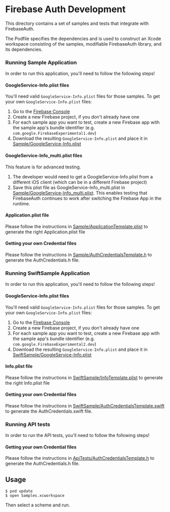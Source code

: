 # Firebase Auth Development

This directory contains a set of samples and tests that integrate with
FirebaseAuth.

The Podfile specifies the dependencies and is used to construct an Xcode
workspace consisting of the samples, modifiable FirebaseAuth library, and its
dependencies.


### Running Sample Application

In order to run this application, you'll need to follow the following steps!

#### GoogleService-Info.plist files

You'll need valid `GoogleService-Info.plist` files for those samples. To get your own `GoogleService-Info.plist` files:
1. Go to the [Firebase Console](https://console.firebase.google.com/)
2. Create a new Firebase project, if you don't already have one
3. For each sample app you want to test, create a new Firebase app with the sample app's bundle identifier (e.g. `com.google.FirebaseExperimental1.dev`)
4. Download the resulting `GoogleService-Info.plist` and place it in [Sample/GoogleService-Info.plist](Sample/GoogleService-Info.plist)

#### GoogleService-Info_multi.plist files

This feature is for advanced testing.
1. The developer would need to get a GoogleService-Info.plist from a different iOS client (which can be in a different Firebase project)
2. Save this plist file as GoogleService-Info_multi.plist in [Sample/GoogleService-Info_multi.plist](Sample/GoogleService-Info_multi.plist). This enables testing that FirebaseAuth continues to work after switching the Firebase App in the runtime.

#### Application.plist file

Please follow the instructions in [Sample/ApplicationTemplate.plist](Sample/ApplicationTemplate.plist) to generate the right Application.plist file

#### Getting your own Credential files

Please follow the instructions in [Sample/AuthCredentialsTemplate.h](Sample/AuthCredentialsTemplate.h) to generate the AuthCredentials.h file.


### Running SwiftSample Application

In order to run this application, you'll need to follow the following steps!

#### GoogleService-Info.plist files

You'll need valid `GoogleService-Info.plist` files for those samples. To get your own `GoogleService-Info.plist` files:
1. Go to the [Firebase Console](https://console.firebase.google.com/)
2. Create a new Firebase project, if you don't already have one
3. For each sample app you want to test, create a new Firebase app with the sample app's bundle identifier (e.g. `com.google.FirebaseExperimental2.dev`)
4. Download the resulting `GoogleService-Info.plist` and place it in [SwiftSample/GoogleService-Info.plist](SwiftSample/GoogleService-Info.plist)

#### Info.plist file

Please follow the instructions in [SwiftSample/InfoTemplate.plist](SwiftSample/InfoTemplate.plist) to generate the right Info.plist file

#### Getting your own Credential files

Please follow the instructions in [SwiftSample/AuthCredentialsTemplate.swift](SwiftSample/AuthCredentialsTemplate.swift) to generate the AuthCredentials.swift file.

### Running API tests

In order to run the API tests, you'll need to follow the following steps!

#### Getting your own Credential files

Please follow the instructions in [ApiTests/AuthCredentialsTemplate.h](ApiTests/AuthCredentialsTemplate.h) to generate the AuthCredentials.h file.

## Usage

```
$ pod update
$ open Samples.xcworkspace
```
Then select a scheme and run.
